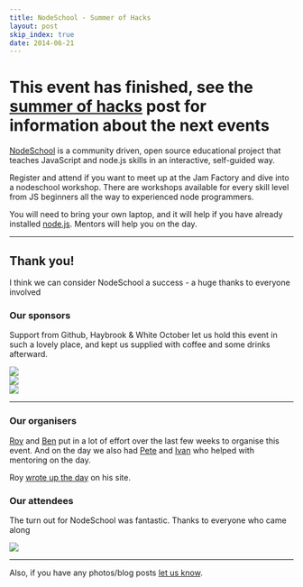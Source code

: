 ```yaml
---
title: NodeSchool - Summer of Hacks
layout: post
skip_index: true
date: 2014-06-21
---
```


# This event has finished, see the [summer of hacks](http://jsoxford.com/2014/summer-of-hacks/) post for information about the next events

<p class="lead"><a href="http://nodeschool.io/">NodeSchool</a> is a community driven, open source educational project that teaches JavaScript and node.js skills in an interactive, self-guided way.</p>

Register and attend if you want to meet up at the Jam Factory and dive into a nodeschool workshop. There are workshops available for every skill level from JS beginners all the way to experienced node programmers.

You will need to bring your own laptop, and it will help if you have already installed [node.js](http://nodejs.org/). Mentors will help you on the day.

---

<h2>Thank you!</h2>

<p class="lead">I think we can consider NodeSchool a success - a huge thanks to everyone involved</p>

<h3>Our sponsors</h3>

Support from Github, Haybrook &amp; White October let us hold this event in such a lovely place, and kept us supplied with coffee and some drinks afterward.

<div class="row-fluid">
  <div class="span4">
    <a href="http://github.com/">
      <img src="/img/github.png" />
    </a>
  </div>
  <div class="span4">
    <a href="http://www.haybrook.co.uk/">
      <img src="/img/haybrook.png" />
    </a>
  </div>
  <div class="span4">
    <a href="http://www.whiteoctober.co.uk/">
      <img src="/img/wo.png" />
    </a>
  </div>
</div>

---

<h3>Our organisers</h3>

<p><a href="https://twitter.com/intent/user?screen_name=roylinesuk">Roy</a> and <a href="https://twitter.com/intent/user?screen_name=benjaminbenben">Ben</a> put in a lot of effort over the last few weeks to organise this event.  And on the day we also had <a href="https://twitter.com/intent/user?screen_name=peterjwest">Pete</a> and <a href="https://twitter.com/intent/user?screen_name=ivanbokii">Ivan</a> who helped with mentoring on the day.</p>

<p>Roy <a href="http://roylines.co.uk/2014/06/21/node-school-oxford.html">wrote up the day</a> on his site.</p>

<h3>Our attendees</h3>

<p>The turn out for NodeSchool was fantastic. Thanks to everyone who came along</p>

<img src="/img/soh-nodeschool2.jpg" />

<hr />

<p>Also, if you have any photos/blog posts <a href="https://twitter.com/intent/user?screen_name=jsoxford">let us know</a>.</p>
